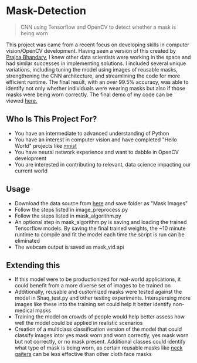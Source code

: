 # Mask-Detection
> CNN using Tensorflow and OpenCV to detect whether a mask is being worn

This project was came from a recent focus on developing skills in computer vision/OpenCV development. Having seen a version of this created by [Prajna Bhandary](https://github.com/prajnasb/observations), I knew other data scientists were working in the space and had similar successes in implementing solutions. I included several unique variations, including tuning the model using images of reusable masks, strengthening the CNN architecture, and streamlining the code for more efficient runtime. The final result, with an over 99.5% accuracy, was able to identify not only whether individuals were wearing masks but also if those masks were being worn correctly. The final demo of my code can be viewed [here.](https://www.linkedin.com/feed/update/urn:li:activity:6709477923985907712/)


Who Is This Project For?
-----------------------
* You have an intermediate to advanced understanding of Python
* You have an interest in computer vision and have completed "Hello World" projects like [mnist](https://www.tensorflow.org/datasets/catalog/mnist) 
* You have neural network experience and want to dabble in OpenCV development
* You are interested in contributing to relevant, data science impacting our current world



Usage
-----------------------
* Download the data source from [here](https://github.com/prajnasb/observations/tree/master/experiements/data) and save folder as "Mask Images" 
* Follow the steps listed in image_preprocess.py
* Follow the steps listed in mask_algorithm.py 
* An optional step in mask_algorithm.py is saving and loading the trained Tensorflow models. By saving the final trained weights, the ~10 minute runtime to compile and fit the model each time the script is run can be eliminated
* The webcam output is saved as mask_vid.api



Extending this
-------------------------
* If this model were to be productionized for real-world applications, it could benefit from a more diverse set of images to be trained on
* Additionally, reusable and customized masks were tested against the model in Shaq_test.py and other testing experiments. Interspersing more images like these into the training set could help it better identify non-medical masks
* Training the model on crowds of people would help better assess how well the model could be applied in realistic scenarios
* Creation of a multiclass classification version of the model that could classify images into: yes mask worn and worn correctly, yes mask worn but not correctly, or no mask present. Additional classes could identify what type of mask is being worn, as certain reusable masks like [neck gaiters](https://medical.mit.edu/covid-19-updates/2020/08/how-do-i-choose-cloth-face-mask) can be less effective than other cloth face masks
